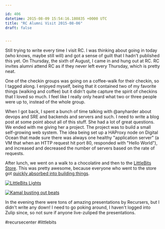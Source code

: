 ```yaml
---

id: 406
datetime: 2015-08-09 15:54:16.180835 +0000 UTC
title: "RC Alumni Visit 2015-08-06"
draft: false


---
```


Still trying to write every time I visit RC. I was thinking about going in today (who knows, maybe still will) and got a sense of guilt that I hadn't published this yet. On Thursday, the sixth of August, I came in and hung out at RC. RC invites alumni attend RC as if they never left every Thursday, which is pretty neat.

One of the checkin groups was going on a coffee-walk for their checkin, so I tagged along. I enjoyed myself, being that it contained two of my favorite things (walking and coffee) but it didn't quite capture the spirit of checkins that I loved so much. I feel like I really only heard what two or three people were up to, instead of the whole group.

When I got back, I spent a bunch of time talking with @anyharder about devops and SRE and backends and servers and such. I need to write a blog post at some point about all of this stuff. She had a lot of great questions. We ended with me giving her a project. The project was to build a small self-growing web system. The idea being set up a HAProxy node on Digital Ocean that made sure there was always one healthy "application server" (a VM that when an HTTP request hit port 80, responded with "Hello World"), and increased and decreased the number of servers based on the rate of requests.

After lunch, we went on a walk to a chocolatire and then to the [LittleBits Store](http://www.techtimes.com/articles/69829/20150717/littlebits-set-open-first-retail-store-soho-month.htm). This was pretty awesome, because everyone who went to the store got [quickly absorbed into building things](https://youtu.be/cDBzCxJAbRw).

<a data-flickr-embed="true" href="https://www.flickr.com/photos/icco/20388805411/in/datetaken-public/" title="LittleBits Lights"><img src="https://farm1.staticflickr.com/535/20388805411_fea7126d2c_b.jpg" alt="LittleBits Lights"></a><script async src="//embedr.flickr.com/assets/client-code.js" charset="utf-8"></script>

<a data-flickr-embed="true" href="https://www.flickr.com/photos/icco/19759987514/in/datetaken-public/" title="Kamal busting out beats"><img src="https://farm1.staticflickr.com/498/19759987514_f9bfbc3002_b.jpg" alt="Kamal busting out beats"></a><script async src="//embedr.flickr.com/assets/client-code.js" charset="utf-8"></script>

In the evening there were tons of amazing presentations by Recursers, but I didn't write any down! I need to go poking around, I haven't logged into Zulip since, so not sure if anyone live-zuliped the presentations.

#recursecenter #littlebits
